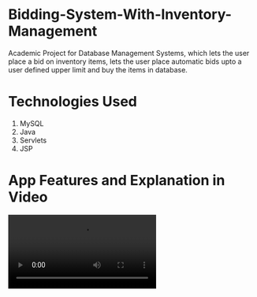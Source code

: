 # Bidding-System-With-Inventory-Management

Academic Project for Database Management Systems, which lets the user place a bid on inventory items, lets the user place automatic bids upto a user defined upper limit and buy the items in database.

# Technologies Used

1. MySQL
2. Java
3. Servlets
4. JSP

# App Features and Explanation in Video

![Video](8_videoDemo.mp4)
